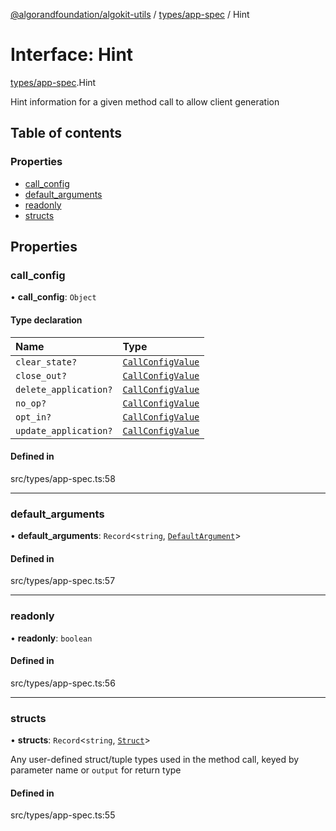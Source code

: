 [@algorandfoundation/algokit-utils](../README.md) / [types/app-spec](../modules/types_app_spec.md) / Hint

# Interface: Hint

[types/app-spec](../modules/types_app_spec.md).Hint

Hint information for a given method call to allow client generation

## Table of contents

### Properties

- [call\_config](types_app_spec.Hint.md#call_config)
- [default\_arguments](types_app_spec.Hint.md#default_arguments)
- [readonly](types_app_spec.Hint.md#readonly)
- [structs](types_app_spec.Hint.md#structs)

## Properties

### call\_config

• **call\_config**: `Object`

#### Type declaration

| Name | Type |
| :------ | :------ |
| `clear_state?` | [`CallConfigValue`](../modules/types_app_spec.md#callconfigvalue) |
| `close_out?` | [`CallConfigValue`](../modules/types_app_spec.md#callconfigvalue) |
| `delete_application?` | [`CallConfigValue`](../modules/types_app_spec.md#callconfigvalue) |
| `no_op?` | [`CallConfigValue`](../modules/types_app_spec.md#callconfigvalue) |
| `opt_in?` | [`CallConfigValue`](../modules/types_app_spec.md#callconfigvalue) |
| `update_application?` | [`CallConfigValue`](../modules/types_app_spec.md#callconfigvalue) |

#### Defined in

src/types/app-spec.ts:58

___

### default\_arguments

• **default\_arguments**: `Record`<`string`, [`DefaultArgument`](types_app_spec.DefaultArgument.md)\>

#### Defined in

src/types/app-spec.ts:57

___

### readonly

• **readonly**: `boolean`

#### Defined in

src/types/app-spec.ts:56

___

### structs

• **structs**: `Record`<`string`, [`Struct`](types_app_spec.Struct.md)\>

Any user-defined struct/tuple types used in the method call, keyed by parameter name or `output` for return type

#### Defined in

src/types/app-spec.ts:55

